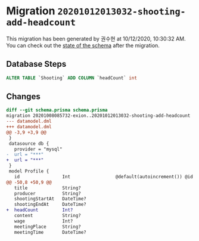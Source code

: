 # Migration `20201012013032-shooting-add-headcount`

This migration has been generated by 권수현 at 10/12/2020, 10:30:32 AM.
You can check out the [state of the schema](./schema.prisma) after the migration.

## Database Steps

```sql
ALTER TABLE `Shooting` ADD COLUMN `headCount` int  
```

## Changes

```diff
diff --git schema.prisma schema.prisma
migration 20201008085732-exion..20201012013032-shooting-add-headcount
--- datamodel.dml
+++ datamodel.dml
@@ -3,9 +3,9 @@
 }
 datasource db {
   provider = "mysql"
-  url = "***"
+  url = "***"
 }
 model Profile {
   id                Int                 @default(autoincrement()) @id
@@ -50,8 +50,9 @@
   title             String?
   producer          String?
   shootingStartAt   DateTime?
   shootingEndAt     DateTime?
+  headCount         Int?
   content           String?  
   wage              Int?
   meetingPlace      String? 
   meetingTime       DateTime?
```


